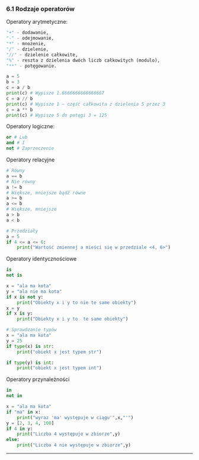 ### 6.1 Rodzaje operatorów
Operatory arytmetyczne:
```python
"+" - dodawanie,
"-" - odejmowanie,
"*" - mnożenie,
"/" - dzielenie,
"//" - dzielenie całkowite,
"%" - reszta z dzielenia dwóch liczb całkowitych (modulo),
"**" - potęgowanie.

a = 5
b = 3
c = a / b
print(c) # Wypisze 1.6666666666666667
c = a // b
print(c) # Wypisze 1 — część całkowita z dzielenia 5 przez 3
c = a ** b
print(c) # Wypisze 5 do potęgi 3 = 125
```


Operatory logiczne:
```python
or # Lub
and # I
not # Zaprzeczenie
```

Operatory relacyjne
```python
# Równy
a == b 
# Nie równy
a != b 
# Większe, mniejsze bądź równe
a >= b
a <= b
# Większe, mniejsze
a > b
a < b

# Przedziały
a = 5
if 4 <= a <= 6:
    print("Wartość zmiennej a mieści się w przedziale <4, 6>")
```

Operatory identycznościowe
```python
is
not is

x = "ala ma kota"
y = "ala nie ma kota"
if x is not y:
    print("Obiekty x i y to nie te same obiekty")
x = y
if x is y:
    print("Obiekty x i y to  te same obiekty")

# Sprawdzanie typów
x = "ala ma kota"
y = 25
if type(x) is str:
    print("obiekt x jest typem str")

if type(y) is int:
    print("obiekt x jest typem int")
```

Operatory przynależności
```python
in
not in

x = "ala ma kota"
if "ma" in x:
    print("wyraz 'ma' występuje w ciągu'",x,"'")
y = [2, 3, 4, 100]
if 4 in y:
    print("Liczba 4 występuje w zbiorze",y)
else:
    print("Liczba 4 nie występuje w zbiorze",y)
```

<hr>